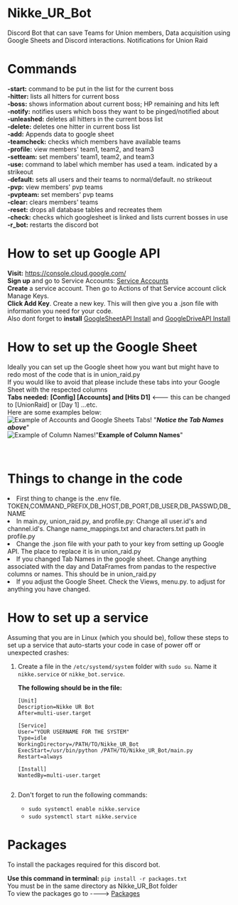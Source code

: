 # Nikke_UR_Bot
Discord Bot that can save Teams for Union members, Data acquisition using Google Sheets and Discord interactions. Notifications for Union Raid

# Commands
**-start:** command to be put in the list for the current boss<br>
**-hitter:** lists all hitters for current boss<br>
**-boss:** shows information about current boss; HP remaining and hits left<br>
**-notify:** notifies users which boss they want to be pinged/notified about<br>
**-unleashed:** deletes all hitters in the current boss list<br>
**-delete:** deletes one hitter in current boss list<br>
**-add:** Appends data to google sheet<br>
**-teamcheck:** checks which members have available teams<br>
**-profile:** view members' team1, team2, and team3<br>
**-setteam:** set members' team1, team2, and team3<br>
**-use:** command to label which member has used a team. indicated by a strikeout<br>
**-default:** sets all users and their teams to normal/default. no strikeout<br>
**-pvp:** view members' pvp teams<br>
**-pvpteam:** set members' pvp teams<br>
**-clear:** clears members' teams<br>
**-reset:** drops all database tables and recreates them<br>
**-check:** checks which googlesheet is linked and lists current bosses in use<br>
**-r_bot:** restarts the discord bot<br>


# How to set up Google API
<t>**Visit:** https://console.cloud.google.com/ <br>
  __Sign up__ and go to Service Accounts: [Service Accounts](https://console.cloud.google.com/iam-admin/serviceaccounts) <br>
  __Create__ a service account. Then go to Actions of that Service account click Manage Keys.<br>
  __Click Add Key__. Create a new key. This will then give you a .json file with information you need for your code.<br>
  Also dont forget to __install__ [GoogleSheetAPI Install](https://console.cloud.google.com/apis/api/sheets.googleapis.com/) and [GoogleDriveAPI Install](https://console.cloud.google.com/apis/api/drive.googleapis.com/) <br>
  
# How to set up the Google Sheet
<t>Ideally you can set up the Google sheet how you want but might have to redo most of the code that is in union_raid.py<br>
  If you would like to avoid that please include these tabs into your Google Sheet with the respected columns<br>
  __Tabs needed:__ **[Config] [Accounts] and [Hits D1]** <--- this can be changed to [UnionRaid] or [Day 1] ...etc. <br>
  Here are some examples below:<br>
  ![Example of Accounts and Google Sheets Tabs!](https://i.gyazo.com/c2cb86b6e754b593b2cf51bf4f663cca.png) "***Notice the Tab Names above***"
  <br>
  ![Example of Column Names!](https://i.gyazo.com/5b6cefe979f5271909d2de34e9851e6d.png)"**Example of Column Names**"
  <br>
  <br>
  <br>
  
# Things to change in the code
<li>First thing to change is the .env file. TOKEN,COMMAND_PREFIX,DB_HOST,DB_PORT,DB_USER,DB_PASSWD,DB_NAME<br></li>
<li>In main.py, union_raid.py, and profile.py: Change all user.id's and channel.id's. Change name_mappings.txt and characters.txt path in profile.py<br></li>
<li>Change the .json file with your path to your key from setting up Google API. The place to replace it is in union_raid.py<br></li>
<li>If you changed Tab Names in the google sheet. Change anything associated with the day and DataFrames from pandas to the respective columns or names. This should be in union_raid.py<br></li>
<li>If you adjust the Google Sheet. Check the Views, menu.py. to adjust for anything you have changed.<br></li>
  
  
# How to set up a service
<p>Assuming that you are in Linux (which you should be), follow these steps to set up a service that auto-starts your code in case of power off or unexpected crashes:</p>

<ol>
  <li>Create a file in the <code>/etc/systemd/system</code> folder with <code>sudo su</code>. Name it <code>nikke.service</code> or <code>nikke_bot.service</code>.</li>
  
  <p><strong>The following should be in the file:</strong></p>
  
  <pre><code>[Unit]
Description=Nikke UR Bot
After=multi-user.target

[Service]
User="YOUR USERNAME FOR THE SYSTEM"
Type=idle
WorkingDirectory=/PATH/TO/Nikke_UR_Bot
ExecStart=/usr/bin/python /PATH/TO/Nikke_UR_Bot/main.py
Restart=always

[Install]
WantedBy=multi-user.target
  </code></pre>

  <li>Don't forget to run the following commands:</li>
  <ul>
    <li><code>sudo systemctl enable nikke.service</code></li>
    <li><code>sudo systemctl start nikke.service</code></li>
  </ul>
</ol>

# Packages
  </li></li>
    To install the packages required for this discord bot.<br>
  
  **Use this command in terminal:**
  `pip install -r packages.txt` <br>
  You must be in the same directory as Nikke_UR_Bot folder<br>
  To view the packages go to ----> [Packages](https://github.com/TenshiCodes/Nikke_UR_Bot/blob/master/packages.txt)



